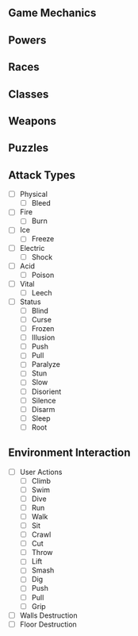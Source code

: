 
## Game Mechanics

## Powers

## Races

## Classes

## Weapons

## Puzzles

## Attack Types

- [ ] Physical
    - [ ] Bleed
- [ ] Fire
    - [ ] Burn
- [ ] Ice
    - [ ] Freeze
- [ ] Electric
    - [ ] Shock
- [ ] Acid
    - [ ] Poison
- [ ] Vital
    - [ ] Leech

- [ ] Status
    - [ ] Blind
    - [ ] Curse
    - [ ] Frozen
    - [ ] Illusion
    - [ ] Push
    - [ ] Pull
    - [ ] Paralyze
    - [ ] Stun
    - [ ] Slow
    - [ ] Disorient
    - [ ] Silence
    - [ ] Disarm
    - [ ] Sleep
    - [ ] Root

## Environment Interaction

- [ ] User Actions
    - [ ] Climb
    - [ ] Swim
    - [ ] Dive
    - [ ] Run
    - [ ] Walk
    - [ ] Sit
    - [ ] Crawl
    - [ ] Cut
    - [ ] Throw
    - [ ] Lift
    - [ ] Smash
    - [ ] Dig
    - [ ] Push
    - [ ] Pull
    - [ ] Grip
- [ ] Walls Destruction
- [ ] Floor Destruction
